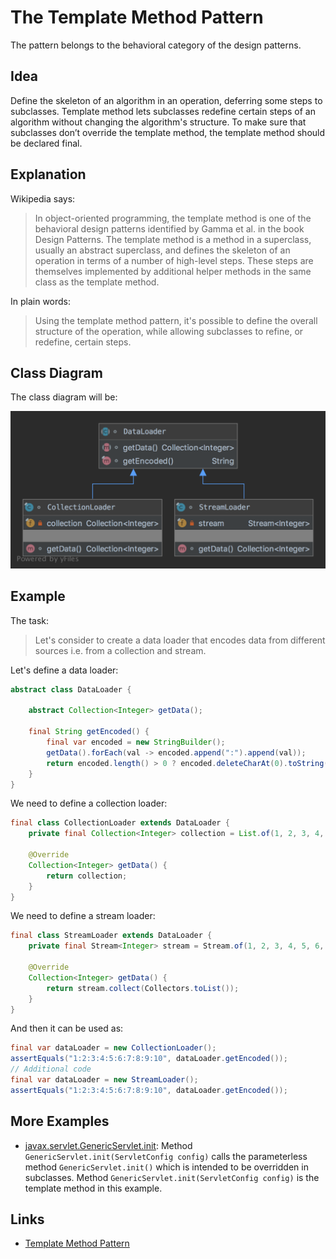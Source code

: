 # The Template Method Pattern

The pattern belongs to the behavioral category of the design patterns.

## Idea 

Define the skeleton of an algorithm in an operation, deferring some steps to subclasses. Template method lets subclasses 
redefine certain steps of an algorithm without changing the algorithm's structure. To make sure that subclasses 
don’t override the template method, the template method should be declared final.

## Explanation

Wikipedia says:

> In object-oriented programming, the template method is one of the behavioral design patterns identified by 
Gamma et al. in the book Design Patterns. The template method is a method in a superclass, usually an abstract superclass, 
and defines the skeleton of an operation in terms of a number of high-level steps. 
These steps are themselves implemented by additional helper methods in the same class as the template method.

In plain words:

> Using the template method pattern, it's possible to define the overall structure of the operation, 
while allowing subclasses to refine, or redefine, certain steps.

## Class Diagram

The class diagram will be:

![alt text](../etc/template-method.png "Template method class diagram")

## Example

The task:

> Let's consider to create a data loader that encodes data from different sources i.e. from a collection and stream. 

Let's define a data loader:

```java
abstract class DataLoader {
    
    abstract Collection<Integer> getData();

    final String getEncoded() {
        final var encoded = new StringBuilder();
        getData().forEach(val -> encoded.append(":").append(val));
        return encoded.length() > 0 ? encoded.deleteCharAt(0).toString() : encoded.toString();
    }
}
```

We need to define a collection loader:

```java
final class CollectionLoader extends DataLoader {
    private final Collection<Integer> collection = List.of(1, 2, 3, 4, 5, 6, 7, 8, 9, 10);

    @Override
    Collection<Integer> getData() {
        return collection;
    }
}
```

We need to define a stream loader:

```java
final class StreamLoader extends DataLoader {
    private final Stream<Integer> stream = Stream.of(1, 2, 3, 4, 5, 6, 7, 8, 9, 10);

    @Override
    Collection<Integer> getData() {
        return stream.collect(Collectors.toList());
    }
}
```

And then it can be used as:

```java
final var dataLoader = new CollectionLoader();
assertEquals("1:2:3:4:5:6:7:8:9:10", dataLoader.getEncoded());
// Additional code
final var dataLoader = new StreamLoader();
assertEquals("1:2:3:4:5:6:7:8:9:10", dataLoader.getEncoded());
```

## More Examples

* [javax.servlet.GenericServlet.init](https://jakarta.ee/specifications/servlet/4.0/apidocs/javax/servlet/GenericServlet.html#init--): 
Method `GenericServlet.init(ServletConfig config)` calls the parameterless method `GenericServlet.init()` which is intended to be overridden in subclasses.
Method `GenericServlet.init(ServletConfig config)` is the template method in this example.

## Links

* [Template Method Pattern](https://en.wikipedia.org/wiki/Template_method_pattern)